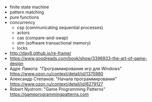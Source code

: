 * finite state machine
* pattern matching
* pure functions
* concurrency
  * csp (communicating sequential processes)
  * actors
  * cas (compare-and-swap)
  * stm (software transactional memory)
  * locks
* http://day8.github.io/re-frame/
* https://www.goodreads.com/book/show/3396933-the-art-of-game-design
* Адре Ламота: "Программирование игр для Windows" https://www.ozon.ru/context/detail/id/1375980
* Александр Степанов: "Начала программирования" https://www.ozon.ru/context/detail/id/6279127
* Robert Nystrom: "Game Programming Patterns" https://gameprogrammingpatterns.com
